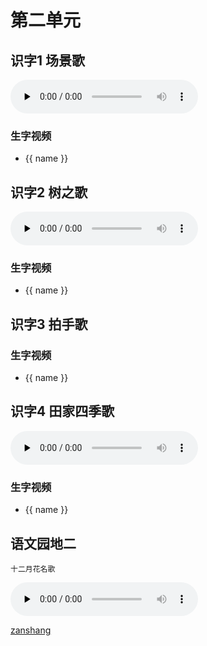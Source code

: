 # 第二单元

## 识字1 场景歌

<audio class="myaudio" controls="" preload="none"><source src="//cnvod.cnr.cn/audio2017/ondemand/media/1100/201812/5C09E490-1588-4163-ACB2-4EEA0A141C1A_2018-12-0711_11_12_0.m4a"></audio>

<Ebook grade="xxyw2a" :pages="16" :paged="17" ></Ebook> 

### 生字视频

<div class="shengzi">
    <ul><li v-for="(value, name,index) in sz1" v-on:click="clickvideo" :data-videosrc="value" :key="index">{{ name }}</li></ul>
</div>

## 识字2 树之歌

<audio class="myaudio" controls="" preload="none"><source src="//cnvod.cnr.cn/audio2017/ondemand/media/1100/201812/5C09E491-C4B4-47D1-A4C4-4EEA0A141C1A_2018-12-0711_10_51_0.m4a"></audio>

<Ebook grade="xxyw2a" :pages="18" :paged="19" ></Ebook> 

### 生字视频

<div class="shengzi">
    <ul><li v-for="(value, name,index) in sz2" v-on:click="clickvideo" :data-videosrc="value" :key="index">{{ name }}</li></ul>
</div>

## 识字3 拍手歌

<Ebook grade="xxyw2a" :pages="20" :paged="22" ></Ebook> 

### 生字视频

<div class="shengzi">
    <ul><li v-for="(value, name,index) in sz3" v-on:click="clickvideo" :data-videosrc="value" :key="index">{{ name }}</li></ul>
</div>

## 识字4 田家四季歌

<audio class="myaudio" controls="" preload="none"><source src="//cnvod.cnr.cn/audio2017/ondemand/media/1100/201812/5C09E491-0E00-4C01-80D7-4EEA0A141C1A_2018-12-0711_10_58_0.m4a"></audio>

<Ebook grade="xxyw2a" :pages="23" :paged="24" ></Ebook> 

### 生字视频

<div class="shengzi">
    <ul><li v-for="(value, name,index) in sz4" v-on:click="clickvideo" :data-videosrc="value" :key="index">{{ name }}</li></ul>
</div>

## 语文园地二

<Ebook grade="xxyw2a" :pages="25" :paged="27" ></Ebook> 

`十二月花名歌`

<audio class="myaudio" controls="" preload="none"><source src="//cnvod.cnr.cn/audio2017/ondemand/media/1100/201812/5C09E49C-FD88-461E-A894-4EE50A141C1A_2018-12-0711_09_21_0.m4a"></audio>


[zanshang](../res/zanshang.md ':include')